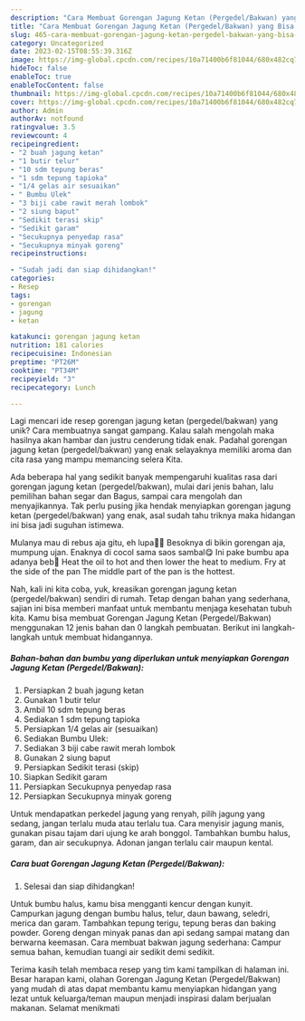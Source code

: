 ```yaml
---
description: "Cara Membuat Gorengan Jagung Ketan (Pergedel/Bakwan) yang Bisa Manjain Lidah"
title: "Cara Membuat Gorengan Jagung Ketan (Pergedel/Bakwan) yang Bisa Manjain Lidah"
slug: 465-cara-membuat-gorengan-jagung-ketan-pergedel-bakwan-yang-bisa-manjain-lidah
category: Uncategorized
date: 2023-02-15T08:55:39.316Z
image: https://img-global.cpcdn.com/recipes/10a71400b6f81044/680x482cq70/gorengan-jagung-ketan-pergedelbakwan-foto-resep-utama.jpg
hideToc: false
enableToc: true
enableTocContent: false
thumbnail: https://img-global.cpcdn.com/recipes/10a71400b6f81044/680x482cq70/gorengan-jagung-ketan-pergedelbakwan-foto-resep-utama.jpg
cover: https://img-global.cpcdn.com/recipes/10a71400b6f81044/680x482cq70/gorengan-jagung-ketan-pergedelbakwan-foto-resep-utama.jpg
author: Admin
authorAv: notfound
ratingvalue: 3.5
reviewcount: 4
recipeingredient:
- "2 buah jagung ketan"
- "1 butir telur"
- "10 sdm tepung beras"
- "1 sdm tepung tapioka"
- "1/4 gelas air sesuaikan"
- " Bumbu Ulek"
- "3 biji cabe rawit merah lombok"
- "2 siung baput"
- "Sedikit terasi skip"
- "Sedikit garam"
- "Secukupnya penyedap rasa"
- "Secukupnya minyak goreng"
recipeinstructions:

- "Sudah jadi dan siap dihidangkan!"
categories:
- Resep
tags:
- gorengan
- jagung
- ketan

katakunci: gorengan jagung ketan 
nutrition: 181 calories
recipecuisine: Indonesian
preptime: "PT26M"
cooktime: "PT34M"
recipeyield: "3"
recipecategory: Lunch

---
```





Lagi mencari ide resep gorengan jagung ketan (pergedel/bakwan) yang unik? Cara membuatnya sangat gampang. Kalau salah mengolah maka hasilnya akan hambar dan justru cenderung tidak enak. Padahal gorengan jagung ketan (pergedel/bakwan) yang enak selayaknya memiliki aroma dan cita rasa yang mampu memancing selera Kita.





Ada beberapa hal yang sedikit banyak mempengaruhi kualitas rasa dari gorengan jagung ketan (pergedel/bakwan), mulai dari jenis bahan, lalu pemilihan bahan segar dan Bagus, sampai cara mengolah dan menyajikannya. Tak perlu pusing jika hendak menyiapkan gorengan jagung ketan (pergedel/bakwan) yang enak,      asal sudah tahu triknya maka hidangan ini bisa jadi suguhan istimewa.














Mulanya mau di rebus aja gitu, eh lupa🤦‍♀️ Besoknya di bikin gorengan aja, mumpung ujan. Enaknya di cocol sama saos sambal😋 Ini pake bumbu apa adanya beb🤣 Heat the oil to hot and then lower the heat to medium. Fry at the side of the pan The middle part of the pan is the hottest.






Nah, kali ini kita coba, yuk, kreasikan gorengan jagung ketan (pergedel/bakwan) sendiri di rumah. Tetap dengan bahan yang sederhana, sajian ini bisa memberi manfaat untuk membantu menjaga kesehatan tubuh kita. Kamu bisa membuat Gorengan Jagung Ketan (Pergedel/Bakwan) menggunakan 12 jenis bahan dan 0 langkah pembuatan. Berikut ini langkah-langkah untuk membuat hidangannya.

<!--inarticleads1-->

##### Bahan-bahan dan bumbu yang diperlukan untuk menyiapkan Gorengan Jagung Ketan (Pergedel/Bakwan):

1. Persiapkan 2 buah jagung ketan
1. Gunakan 1 butir telur
1. Ambil 10 sdm tepung beras
1. Sediakan 1 sdm tepung tapioka
1. Persiapkan 1/4 gelas air (sesuaikan)
1. Sediakan  Bumbu Ulek:
1. Sediakan 3 biji cabe rawit merah lombok
1. Gunakan 2 siung baput
1. Persiapkan Sedikit terasi (skip)
1. Siapkan Sedikit garam
1. Persiapkan Secukupnya penyedap rasa
1. Persiapkan Secukupnya minyak goreng


Untuk mendapatkan perkedel jagung yang renyah, pilih jagung yang sedang, jangan terlalu muda atau terlalu tua. Cara menyisir jagung manis, gunakan pisau tajam dari ujung ke arah bonggol. Tambahkan bumbu halus, garam, dan air secukupnya. Adonan jangan terlalu cair maupun kental. 

<!--inarticleads2-->

##### Cara buat Gorengan Jagung Ketan (Pergedel/Bakwan):


1. Selesai dan siap dihidangkan!

Untuk bumbu halus, kamu bisa mengganti kencur dengan kunyit. Campurkan jagung dengan bumbu halus, telur, daun bawang, seledri, merica dan garam. Tambahkan tepung terigu, tepung beras dan baking powder. Goreng dengan minyak panas dan api sedang sampai matang dan berwarna keemasan. Cara membuat bakwan jagung sederhana: Campur semua bahan, kemudian tuangi air sedikit demi sedikit. 

Terima kasih telah membaca resep yang tim kami tampilkan di halaman ini. Besar harapan kami, olahan Gorengan Jagung Ketan (Pergedel/Bakwan) yang mudah di atas dapat membantu kamu menyiapkan hidangan yang lezat untuk keluarga/teman maupun menjadi inspirasi dalam berjualan makanan. Selamat menikmati
